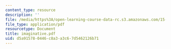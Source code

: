```yaml
---
content_type: resource
description: ''
file: /media/https%3A/open-learning-course-data-rc.s3.amazonaws.com/15-667-negotiation-and-conflict-management-spring-2001/d5a915780446c8a3a3c67d5462126b71_imaginative.pdf
file_type: application/pdf
resourcetype: Document
title: imaginative.pdf
uid: d5a91578-0446-c8a3-a3c6-7d5462126b71
---
```

